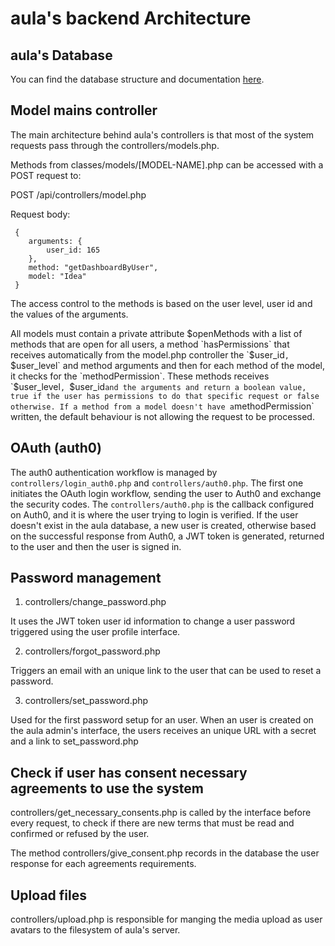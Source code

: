# aula's backend Architecture

## aula's Database

You can find the database structure and documentation [here](https://github.com/aula-app/playground/blob/main/init/Database_Description.md).

## Model mains controller

The main architecture behind aula's controllers is that most of the system requests pass through the controllers/models.php.

Methods from classes/models/[MODEL-NAME].php can be accessed with a POST request to:

POST /api/controllers/model.php

Request body:

```
 {
    arguments: {
        user_id: 165
    },
    method: "getDashboardByUser",
    model: "Idea"
 }

```

The access control to the methods is based on the user level, user id and the values of the arguments.

All models must contain a private attribute $openMethods with a list of methods that are open for all users,
a method `hasPermissions` that receives automatically from the model.php controller the `$user_id`, `$user_level` and
method arguments and then for each method of the model, it checks for the `methodPermission`. These methods
receives `$user_level`, `$user_id` and the arguments and return a boolean value, true if the user has permissions
to do that specific request or false otherwise. If a method from a model doesn't have a `methodPermission` written,
the default behaviour is not allowing the request to be processed.

## OAuth (auth0)

The auth0 authentication workflow is managed by `controllers/login_auth0.php` and `controllers/auth0.php`. The first one initiates the OAuth login workflow, sending the user to Auth0 and exchange the security codes. The `controllers/auth0.php` is the callback configured on Auth0, and it is where the user trying to login is verified. If the user doesn't exist in the aula database, a new user is created, otherwise based on the successful response from Auth0, a JWT token is generated, returned to the user and then the user is signed in.

## Password management

1. controllers/change_password.php

It uses the JWT token user id information to change a user password triggered using the user profile interface.

2. controllers/forgot_password.php

Triggers an email with an unique link to the user that can be used to reset a password.

3. controllers/set_password.php

Used for the first password setup for an user. When an user is created on the aula admin's interface, the users receives an unique URL with a secret and a link to set_password.php

## Check if user has consent necessary agreements to use the system

controllers/get_necessary_consents.php is called by the interface before every request, to check if there are new terms that must be read and confirmed or refused by the user.

The method controllers/give_consent.php records in the database the user response for each agreements requirements.

## Upload files

controllers/upload.php is responsible for manging the media upload as user avatars to the filesystem of aula's server.
